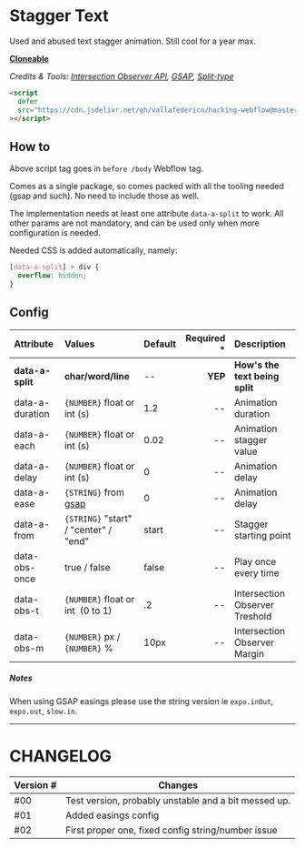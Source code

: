 # Stagger Text

Used and abused text stagger animation. Still cool for a year max.

[**Cloneable**](/)

_Credits & Tools: [Intersection Observer API](https://developer.mozilla.org/en-US/docs/Web/API/Intersection_Observer_API), [GSAP](https://greensock.com/gsap/), [Split-type](https://github.com/lukePeavey/SplitType)_

```html
<script
  defer
  src="https://cdn.jsdelivr.net/gh/vallafederico/hacking-webflow@master/dist/text-split.01.js"
></script>
```

## How to

Above script tag goes in `before /body` Webflow tag.

Comes as a single package, so comes packed with all the tooling needed (gsap and such). No need to include those as well.

The implementation needs at least one attribute `data-a-split` to work. All other params are not mandatory, and can be used only when more configuration is needed.

Needed CSS is added automatically, namely:

```css
[data-a-split] > div {
  overflow: hidden;
}
```

## Config

| Attribute        | Values                                                       | Default | Required \* | Description                    |
| :--------------- | :----------------------------------------------------------- | :------ | ----------: | :----------------------------- |
| **data-a-split** | **char/word/line**                                           | --      |     **YEP** | **How's the text being split** |
| data-a-duration  | `{NUMBER}` float or int (s)                                  | 1.2     |          -- | Animation duration             |
| data-a-each      | `{NUMBER}` float or int (s)                                  | 0.02    |          -- | Animation stagger value        |
| data-a-delay     | `{NUMBER}` float or int (s)                                  | 0       |          -- | Animation delay                |
| data-a-ease      | `{STRING}` from [gsap](https://greensock.com/docs/v2/Easing) | 0       |          -- | Animation delay                |
| data-a-from      | `{STRING}` "start" / "center" / "end"                        | start   |          -- | Stagger starting point         |
| data-obs-once    | true / false                                                 | false   |          -- | Play once every time           |
| data-obs-t       | `{NUMBER}` float or int  (0 to 1)                            | .2      |          -- | Intersection Observer Treshold |
| data-obs-m       | `{NUMBER}` px / `{NUMBER}` %                                 | 10px    |          -- | Intersection Observer Margin   |

##### Notes

When using GSAP easings please use the string version ie `expo.inOut`, `expo.out`, `slow.in`.

---

# CHANGELOG

| Version # | Changes                                              |
| --------- | ---------------------------------------------------- |
| #00       | Test version, probably unstable and a bit messed up. |
| #01       | Added easings config                                 |
| #02       | First proper one, fixed config string/number issue   |
